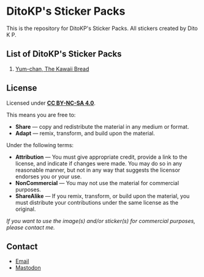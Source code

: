 # DitoKP's Sticker Packs
This is the repository for DitoKP's Sticker Packs. All stickers created by Dito K P.

## List of DitoKP's Sticker Packs
1. [Yum-chan, The Kawaii Bread](https://github.com/ditokp/ditokp-stickers/blob/master/DitoKP's%20Sticker%20Packs/Yum-chan_-_The_Kawaii_Bread/yum-chan.md)

## License
Licensed under [**CC BY-NC-SA 4.0**](https://creativecommons.org/licenses/by-nc-sa/4.0/).

This means you are free to:
- **Share** — copy and redistribute the material in any medium or format.
- **Adapt** — remix, transform, and build upon the material.

Under the following terms:
- **Attribution** — You must give appropriate credit, provide a link to the license, and indicate if changes were made. You may do so in any reasonable manner, but not in any way that suggests the licensor endorses you or your use.
- **NonCommercial** — You may not use the material for commercial purposes.
- **ShareAlike** — If you remix, transform, or build upon the material, you must distribute your contributions under the same license as the original.

*If you want to use the image(s) and/or sticker(s) for commercial purposes, please contact me.*

## Contact
- [Email](mailto:ditokurniap@merahputih.id)
- [Mastodon](https://mastodon.social/@DitoKurniaPratama)
